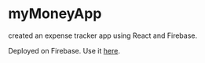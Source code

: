 # myMoneyApp

created an expense tracker app using React and Firebase.

Deployed on Firebase. Use it [here](https://mymoney-5cc22.web.app/).
